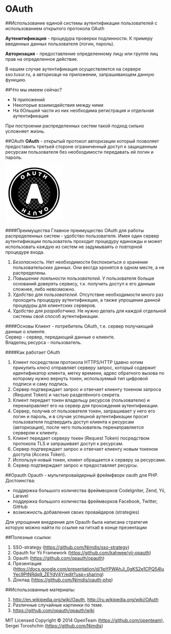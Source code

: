OAuth
=====

##Использование единой системы аутентификации пользователей с использованием открытого протокола OAuth

**Аутенитификация** - процедура проверки подлинности. К примеру введенных данных пользователя (логин, пароль).

**Авторизация** - предоставление определенному лицу или группе лиц прав на определенное действие.

В нашем случае аутентификация осуществляется на сервере sso.tusur.ru, а авторизаця на приложении, запрашивающем данную функцию.


##Что мы имеем сейчас?
* N приложений
* Некоторые взаимодействия между ними
* На бОльшей части из них необходима регистрация и отдельная аутентификация

При построении распределенных систем такой подход сильно усложняет жизнь.

##OAuth
**OAuth** - открытый протокол авторизации который позволяет предоставить третьей стороне ограниченный доступ к защищенным ресурсам пользователя без необходимости передавать ей логин и пароль.  

![oauth](https://github.com/Nimdis/oauth-php/blob/master/imgs/180px-Oauth_logo.svg.png?raw=true)

####Преимущества
Главное преимущество OAuth для работы распределенных систем - удобство пользователя. Имея один сервер аутентификации пользователь проходит процедуру единожды и может использовать каждую из систем не задумываять о повторной процедуре входа.

1. *Безопасность.* Нет необходимости беспокоиться о хранении пользовательских данных. Они весгда хронятся в одном месте, а не распределены.
2. *Повышение лояльности пользователей.* У пользователя больше оснований доверять сервису, т.к. получить доступ к его данным сложнее, либо невозможно.
3. *Удобство для пользователей.* Отсутствие необходимости много раз проходить процедуру аутентификации, а также упрощении данной процедуры для клиентских серверов.
4. *Удобство для разработчика.* Не нужно делать для каждой отдельной системы свой способ аутентификации.

####Основы
Клиент - потребитель OAuth, т.е. сервер получающий данные о клиенте.  
Сервер - сервер, передающий данные о клиенте.  
Владелец ресурса - пользователь.  

####Как работает OAuth
1. Клиент посредством протокола HTTPS/HTTP (давно хотим прикупить ключ) отправляет серверу запрос, который содержит идентификатор клиента, метку времени, адрес обратного вызова по которому нужно вернуть токен, используемый тип цифровой подписи и саму подпись.
2. Сервер подтверждает запрос и отвечает клиенту токеном запроса (Request Token) и частью разделённого секрета.
3. Клиент передает токен владельцу ресурсов (пользователю) и перенаправляет его на сервер для прохождения аутентификации.
4. Сервер, получив от пользователя токен, запрашивает у него его логин и пароль, и в случае успешной аутентификации просит пользователя подтвердить доступ клиента к ресурсам (авторизация), после чего пользователь перенаправляется сервером к клиенту.
5. Клиент передает серверу токен (Request Token) посредством протокола TLS и запрашивает доступ к ресурсам.
6. Сервер подтверждает запрос и отвечает клиенту новым токеном доступа (Access Token).
7. Используя новый токен, клиент обращается к серверу за ресурсами.
8. Сервер подтверждает запрос и предоставляет ресурсы.

##Opauth
Opauth - мультипровайдерный фреймфворк oauth для PHP.
Достоинства:
* поддержка большого количества фреймворков CodeIgniter, Zend, Yii, Laravel
* поддержка большого количества фреймворков Facebook, Twitter, GitHub
* возможность добавления своих провайдеров (strategies)

Для упрощения внедрения для Opauth была написана стратегия которую можно найти по ссылке на гитхаб в конце презентации

##Полезные ссылки:
1. SSO-strategy (https://github.com/Nimdis/sso-strategy)
2. Opauth for Yii Framework (https://github.com/kahwee/yii-opauth)
3. Opauth (https://github.com/opauth/opauth)
4. Презентация (https://docs.google.com/presentation/d/1ipYPWAhJi_0gKS2e1CPQ54IuYec9PtNRdq9_ZEYdV4Y/edit?usp=sharing)
5. Доклад (https://github.com/Nimdis/oauth-php)

##Использованные материалы:
1. http://en.wikipedia.org/wiki/Oauth, http://ru.wikipedia.org/wiki/OAuth
2. Различные случайные картинки по теме.
3. https://github.com/opauth/opauth/wiki

MIT Licensed
Copyright © 2014 OpenTeam (https://github.com/openteam), Sergei Toroshchin (https://github.com/Nimdis)
